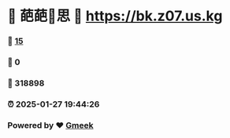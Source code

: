 # 🌚  葩葩🔭思 :link: https://bk.z07.us.kg 
### :page_facing_up: [15](https://bk.z07.us.kg/tag.html) 
### :speech_balloon: 0 
### :hibiscus: 318898 
### :alarm_clock: 2025-01-27 19:44:26 
### Powered by :heart: [Gmeek](https://github.com/Meekdai/Gmeek)
